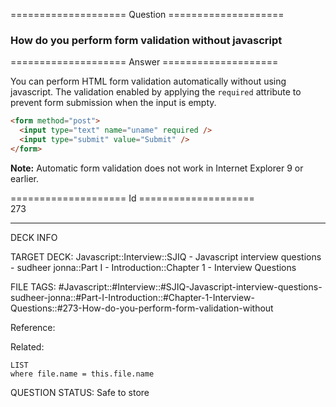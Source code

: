 ==================== Question ====================  

### How do you perform form validation without javascript  

==================== Answer ====================  

You can perform HTML form validation automatically without using javascript. The
validation enabled by applying the `required` attribute to prevent form
submission when the input is empty.

```html
<form method="post">
  <input type="text" name="uname" required />
  <input type="submit" value="Submit" />
</form>
```

**Note:** Automatic form validation does not work in Internet Explorer 9 or
earlier.

==================== Id ====================  
273
<!--ID: 1707879854315-->

---

DECK INFO

TARGET DECK: Javascript::Interview::SJIQ - Javascript interview questions - sudheer jonna::Part I - Introduction::Chapter 1 - Interview Questions

FILE TAGS: #Javascript::#Interview::#SJIQ-Javascript-interview-questions-sudheer-jonna::#Part-I-Introduction::#Chapter-1-Interview-Questions::#273-How-do-you-perform-form-validation-without

Reference:

Related:

```dataview
LIST
where file.name = this.file.name
```
QUESTION STATUS: Safe to store
